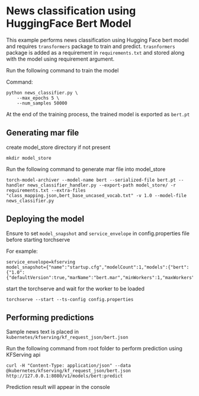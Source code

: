 # News classification using HuggingFace Bert Model

This example performs news classification using Hugging Face bert model and requires `transformers` package to train and predict.
`trasnformers` package is added as a requirement in `requirements.txt` and stored along with the model using requirement argument.

Run the following command to train the model

Command: 
```
python news_classifier.py \
    --max_epochs 5 \
    --num_samples 50000
```

At the end of the training process, the trained model is exported as `bert.pt`

## Generating mar file

create model_store directory if not present

`mkdir model_store`

Run the following command to generate mar file into model_store

```
torch-model-archiver --model-name bert --serialized-file bert.pt --handler news_classifier_handler.py --export-path model_store/ -r requirements.txt --extra-files "class_mapping.json,bert_base_uncased_vocab.txt" -v 1.0 --model-file news_classifier.py
```

## Deploying the model

Ensure to set `model_snapshot` and `service_envelope` in config.properties file before starting torchserve

For example:

```
service_envelope=kfserving
model_snapshot={"name":"startup.cfg","modelCount":1,"models":{"bert":{"1.0":{"defaultVersion":true,"marName":"bert.mar","minWorkers":1,"maxWorkers":2,"batchSize":2,"maxBatchDelay":200,"responseTimeout":60}}}}
```

start the torchserve and wait for the worker to be loaded

```
torchserve --start --ts-config config.properties
```


## Performing predictions

Sample news text is placed in `kubernetes/kfserving/kf_request_json/bert.json`

Run the following command from root folder to perform prediction using KFServing api

```
curl -H "Content-Type: application/json" --data @kubernetes/kfserving/kf_request_json/bert.json http://127.0.0.1:8080/v1/models/bert:predict
```

Prediction result will appear in the console



